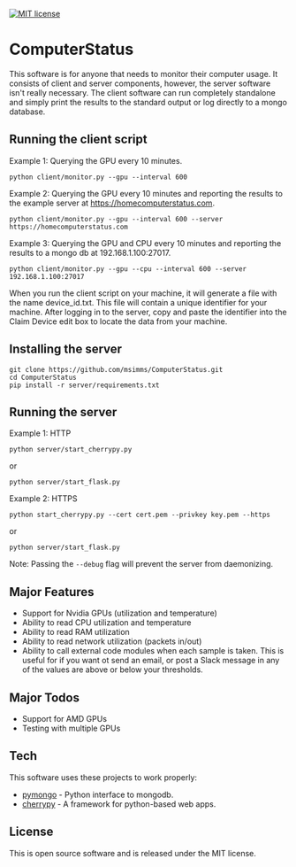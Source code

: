 [![MIT license](https://img.shields.io/badge/license-MIT-brightgreen.svg)](https://opensource.org/licenses/MIT)

# ComputerStatus
This software is for anyone that needs to monitor their computer usage. It consists of client and server components, however, the server software isn't really necessary. The client software can run completely standalone and simply print the results to the standard output or log directly to a mongo database.

## Running the client script

Example 1: Querying the GPU every 10 minutes.
```
python client/monitor.py --gpu --interval 600
```

Example 2: Querying the GPU every 10 minutes and reporting the results to the example server at https://homecomputerstatus.com.
```
python client/monitor.py --gpu --interval 600 --server https://homecomputerstatus.com
```

Example 3: Querying the GPU and CPU every 10 minutes and reporting the results to a mongo db at 192.168.1.100:27017.
```
python client/monitor.py --gpu --cpu --interval 600 --server 192.168.1.100:27017
```

When you run the client script on your machine, it will generate a file with the name device_id.txt. This file will contain a unique identifier for your machine. After logging in to the server, copy and paste the identifier into the Claim Device edit box to locate the data from your machine.

## Installing the server

    git clone https://github.com/msimms/ComputerStatus.git
    cd ComputerStatus
    pip install -r server/requirements.txt
    
## Running the server

Example 1: HTTP
```
python server/start_cherrypy.py
```
or
```
python server/start_flask.py
```

Example 2: HTTPS
```
python start_cherrypy.py --cert cert.pem --privkey key.pem --https
```
or
```
python server/start_flask.py
```

Note: Passing the `--debug` flag will prevent the server from daemonizing.

## Major Features
* Support for Nvidia GPUs (utilization and temperature)
* Ability to read CPU utilization and temperature
* Ability to read RAM utilization
* Ability to read network utilization (packets in/out)
* Ability to call external code modules when each sample is taken. This is useful for if you want ot send an email, or post a Slack message in any of the values are above or below your thresholds.

## Major Todos
* Support for AMD GPUs
* Testing with multiple GPUs

## Tech
This software uses these projects to work properly:

* [pymongo](https://github.com/mongodb/mongo-python-driver) - Python interface to mongodb.
* [cherrypy](https://cherrypy.github.io/) - A framework for python-based web apps.

## License
This is open source software and is released under the MIT license.
